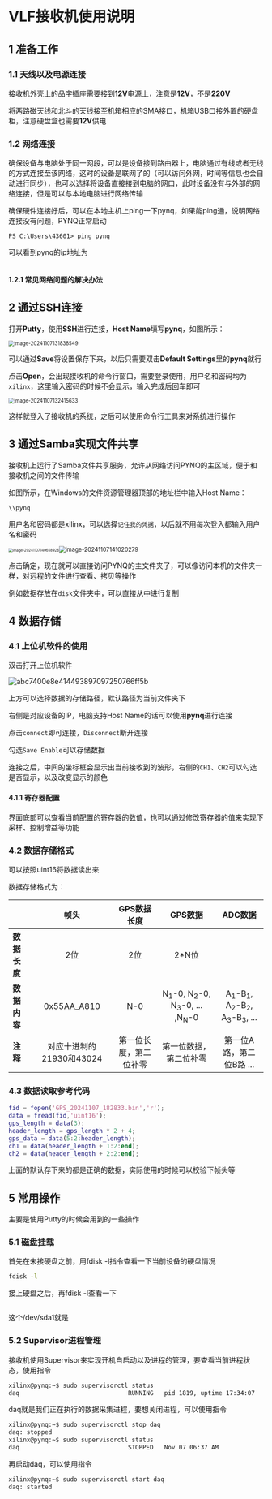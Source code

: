 # VLF接收机使用说明

## 1 准备工作

### 1.1 天线以及电源连接

接收机外壳上的品字插座需要接到**12V**电源上，注意是**12V**，不是**220V**

将两路磁天线和北斗的天线接至机箱相应的SMA接口，机箱USB口接外置的硬盘柜，注意硬盘盒也需要**12V**供电

### 1.2 网络连接

确保设备与电脑处于同一网段，可以是设备接到路由器上，电脑通过有线或者无线的方式连接至该网络，这时的设备是联网了的（可以访问外网，时间等信息也会自动进行同步），也可以选择将设备直接接到电脑的网口，此时设备没有与外部的网络连接，但是可以与本地电脑进行网络传输

确保硬件连接好后，可以在本地主机上ping一下pynq，如果能ping通，说明网络连接没有问题，PYNQ正常启动

``` shell
PS C:\Users\43601> ping pynq
```

可以看到pynq的ip地址为

``` shell
```



#### 1.2.1 常见网络问题的解决办法





## 2 通过SSH连接

打开**Putty**，使用**SSH**进行连接，**Host Name**填写**pynq**，如图所示：

<img src="typora_img/image-20241107131838549.png" alt="image-20241107131838549" style="zoom:70%;" />

可以通过**Save**将设置保存下来，以后只需要双击**Default Settings**里的**pynq**就行

点击**Open**，会出现接收机的命令行窗口，需要登录使用，用户名和密码均为` xilinx `，这里输入密码的时候不会显示，输入完成后回车即可

<img src="typora_img/image-20241107132415633.png" alt="image-20241107132415633" style="zoom:70%;" />

这样就登入了接收机的系统，之后可以使用命令行工具来对系统进行操作



## 3 通过Samba实现文件共享

接收机上运行了Samba文件共享服务，允许从网络访问PYNQ的主区域，便于和接收机之间的文件传输

如图所示，在Windows的文件资源管理器顶部的地址栏中输入Host Name：

``` shell
\\pynq
```

用户名和密码都是xilinx，可以选择`记住我的凭据`，以后就不用每次登入都输入用户名和密码

<img src="typora_img/image-20241107140658926.png" alt="image-20241107140658926" style="zoom:50%;" /><img src="typora_img/image-20241107141020279.png" alt="image-20241107141020279" style="zoom:80%;" />

点击确定，现在就可以直接访问PYNQ的主文件夹了，可以像访问本机的文件夹一样，对远程的文件进行查看、拷贝等操作

例如数据存放在`disk`文件夹中，可以直接从中进行复制







## 4 数据存储

### 4.1 上位机软件的使用

双击打开上位机软件

![abc7400e8e414493897097250766ff5b](typora_img/abc7400e8e414493897097250766ff5b.png)

上方可以选择数据的存储路径，默认路径为当前文件夹下

右侧是对应设备的IP，电脑支持Host Name的话可以使用**pynq**进行连接

点击`connect`即可连接，`Disconnect`断开连接

勾选`Save Enable`可以存储数据

连接之后，中间的坐标框会显示出当前接收到的波形，右侧的`CH1`、`CH2`可以勾选是否显示，以及改变显示的颜色

#### 4.1.1 寄存器配置

界面底部可以查看当前配置的寄存器的数值，也可以通过修改寄存器的值来实现下采样、控制增益等功能



### 4.2 数据存储格式

可以按照uint16将数据读出来

数据存储格式为：

|              |           帧头           |      GPS数据长度       |                           GPS数据                            |                           ADC数据                            |
| ------------ | :----------------------: | :--------------------: | :----------------------------------------------------------: | :----------------------------------------------------------: |
| **数据长度** |           2位            |          2位           |                            2*N位                             |                                                              |
| **数据内容** |       0x55AA_A810        |          N-0           | N<sub>1</sub>-0, N<sub>2</sub>-0, N<sub>3</sub>-0, ... ,N<sub>N</sub>-0 | A<sub>1</sub>-B<sub>1</sub>, A<sub>2</sub>-B<sub>2</sub>, A<sub>3</sub>-B<sub>3</sub>, ... |
| **注释**     | 对应十进制的21930和43024 | 第一位长度，第二位补零 |                    第一位数据，第二位补零                    |                   第一位A路，第二位B路 ...                   |

### 4.3 数据读取参考代码

``` matlab
fid = fopen('GPS_20241107_182833.bin','r');
data = fread(fid,'uint16');
gps_length = data(3);
header_length = gps_length * 2 + 4;
gps_data = data(5:2:header_length);
ch1 = data(header_length + 1:2:end);
ch2 = data(header_length + 2:2:end);
```

上面的默认存下来的都是正确的数据，实际使用的时候可以校验下帧头等



## 5 常用操作

主要是使用Putty的时候会用到的一些操作

### 5.1 磁盘挂载

首先在未接硬盘之前，用fdisk -l指令查看一下当前设备的硬盘情况

``` bash
fdisk -l
```

接上硬盘之后，再fdisk -l查看一下

``` bash
```

这个/dev/sda1就是



### 5.2 Supervisor进程管理

接收机使用Supervisor来实现开机自启动以及进程的管理，要查看当前进程状态，使用指令

``` bash
xilinx@pynq:~$ sudo supervisorctl status
daq                              RUNNING   pid 1819, uptime 17:34:07
```

daq就是我们正在执行的数据采集进程，要想关闭进程，可以使用指令

``` bash
xilinx@pynq:~$ sudo supervisorctl stop daq
daq: stopped
xilinx@pynq:~$ sudo supervisorctl status
daq                              STOPPED   Nov 07 06:37 AM
```

再启动daq，可以使用指令

``` bash
xilinx@pynq:~$ sudo supervisorctl start daq
daq: started
```

